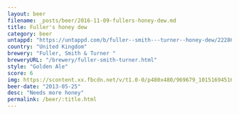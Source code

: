 ```yaml
---
layout: beer
filename: _posts/beer/2016-11-09-fullers-honey-dew.md
title: Fuller's honey dew
category: beer
untappd: "https://untappd.com/b/fuller--smith---turner--honey-dew/22286"
country: "United Kingdom"
brewery: "Fuller, Smith & Turner "
breweryURL: "/brewery/fuller-smith-turner.html"
style: "Golden Ale"
score: 6
img: https://scontent.xx.fbcdn.net/v/t1.0-0/p480x480/969679_10151694516258745_1883640684_n.jpg?_nc_cat=0&oh=ace8e239052034c2f23e2c943aa8c11c&oe=5B8768A2
beer-date: "2013-05-25"
desc: "Needs more honey"
permalink: /beer/:title.html
---
```

